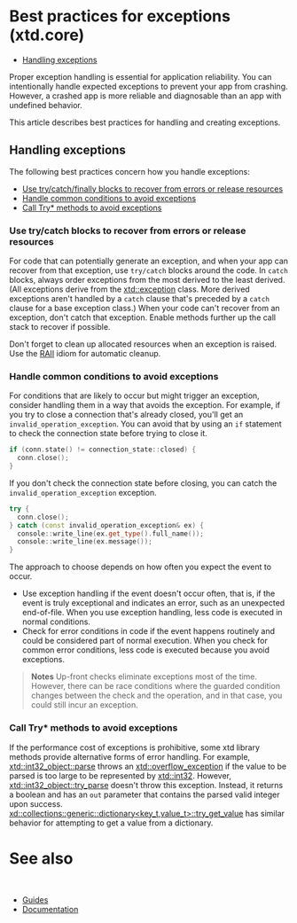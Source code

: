 # Best practices for exceptions (xtd.core)

* [Handling exceptions](#handling-exceptions)

Proper exception handling is essential for application reliability. 
You can intentionally handle expected exceptions to prevent your app from crashing. 
However, a crashed app is more reliable and diagnosable than an app with undefined behavior.

This article describes best practices for handling and creating exceptions.

## Handling exceptions

The following best practices concern how you handle exceptions:

* [Use try/catch/finally blocks to recover from errors or release resources](#use-try-catch-blocks-to-recover-from-errors-or-release-resources)
* [Handle common conditions to avoid exceptions](#handle-common-conditions-to-avoid-exceptions)
* [Call Try* methods to avoid exceptions](#call-try-methods-to-avoid-exceptions)

### Use try/catch blocks to recover from errors or release resources

For code that can potentially generate an exception, and when your app can recover from that exception, use `try/catch` blocks around the code.
In `catch` blocks, always order exceptions from the most derived to the least derived. 
(All exceptions derive from the [xtd::exception](https://gammasoft71.github.io/xtd/reference_guides/latest/classxtd_1_1exception.html) class. 
More derived exceptions aren't handled by a `catch` clause that's preceded by a `catch` clause for a base exception class.)
When your code can't recover from an exception, don't catch that exception. Enable methods further up the call stack to recover if possible.

Don't forget to clean up allocated resources when an exception is raised. 
Use the [RAII](https://en.wikipedia.org/wiki/Resource_acquisition_is_initialization) idiom for automatic cleanup. 
 
### Handle common conditions to avoid exceptions

For conditions that are likely to occur but might trigger an exception, consider handling them in a way that avoids the exception. 
For example, if you try to close a connection that's already closed, you'll get an `invalid_operation_exception`. 
You can avoid that by using an `if` statement to check the connection state before trying to close it.

```cpp
if (conn.state() != connection_state::closed) {
  conn.close();
}
```

If you don't check the connection state before closing, you can catch the `invalid_operation_exception` exception.

```cpp
try {
  conn.close();
} catch (const invalid_operation_exception& ex) {
  console::write_line(ex.get_type().full_name());
  console::write_line(ex.message());
}
```

The approach to choose depends on how often you expect the event to occur.

* Use exception handling if the event doesn't occur often, that is, if the event is truly exceptional and indicates an error, such as an unexpected end-of-file. When you use exception handling, less code is executed in normal conditions.
* Check for error conditions in code if the event happens routinely and could be considered part of normal execution. When you check for common error conditions, less code is executed because you avoid exceptions.

> **Notes**
> Up-front checks eliminate exceptions most of the time. However, there can be race conditions where the guarded condition changes between the check and the operation, and in that case, you could still incur an exception.

### Call Try* methods to avoid exceptions

If the performance cost of exceptions is prohibitive, some xtd library methods provide alternative forms of error handling. 
For example, [xtd::int32_object::parse](https://gammasoft71.github.io/xtd/reference_guides/latest/classxtd_1_1box.html#ae719848b746e3df3c3e5755d87a24c6d) throws an [xtd::overflow_exception](https://gammasoft71.github.io/xtd/reference_guides/latest/classxtd_1_1overflow__exception.html) if the value to be parsed is too large to be represented by [xtd::int32](https://gammasoft71.github.io/xtd/reference_guides/latest/group__types.html#ga205462e259a4eca1545511085c2c350e).
However, [xtd::int32_object::try_parse](https://gammasoft71.github.io/xtd/reference_guides/latest/classxtd_1_1box.html#a45ebbd8f1e23cadfa07d79b2282205ac) doesn't throw this exception. Instead, it returns a boolean and has an `out` parameter that contains the parsed valid integer upon success.
[xd::collections::generic::dictionary<key_t,value_t>::try_get_value](https://gammasoft71.github.io/xtd/reference_guides/latest/group__generic__collections.html#gabc6e9eab3efe7d40c7dd9c3287b36960) has similar behavior for attempting to get a value from a dictionary.

# See also
​
* [Guides](/docs/documentation/Guides)
* [Documentation](/docs/documentation)

[//]: # (https://learn.microsoft.com/en-us/dotnet/standard/exceptions/best-practices-for-exceptions)
